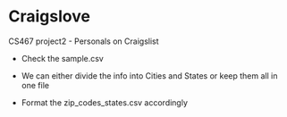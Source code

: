 Craigslove
==========

CS467 project2 - Personals on Craigslist

- Check the sample.csv
- We can either divide the info into Cities and States or keep them all in one file

- Format the zip_codes_states.csv accordingly
